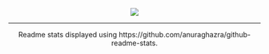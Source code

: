 <p align="center">
  <img src="https://github-readme-stats.vercel.app/api?username=Subhampal9&show_icons=true&theme=dark&include_all_commits=true&hide_title=true" />
</p>

****
<p align="center">
Readme stats displayed using https://github.com/anuraghazra/github-readme-stats.
</p>